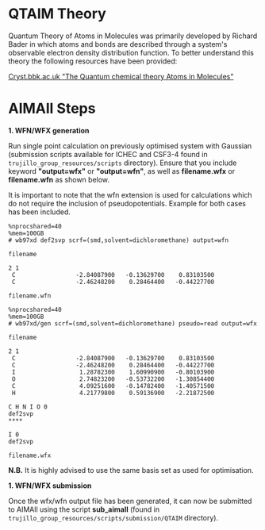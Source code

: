 # QTAIM Theory

Quantum Theory of Atoms in Molecules was primarily developed by Richard Bader in which atoms and bonds are described through a system's observable electron density distribution function. To better understand this theory the following resources have been provided:

[Cryst.bbk.ac.uk "The Quantum chemical theory Atoms in Molecules"](https://www.cryst.bbk.ac.uk/PPS2/projects/loesel/chap03c.htm)

# AIMAll Steps

**1. WFN/WFX generation**

Run single point calculation on previously optimised system with Gaussian (submission scripts available for ICHEC and CSF3-4 found in ```trujillo_group_resources/scripts``` directory). Ensure that you include keyword **"output=wfx"** or **"output=wfn"**, as well as **filename.wfx** or **filename.wfn** as shown below.

It is important to note that the wfn extension is used for calculations which do not require the inclusion of pseudopotentials. Example for both cases has been included. 

```{shell}
%nprocshared=40
%mem=100GB
# wb97xd def2svp scrf=(smd,solvent=dichloromethane) output=wfn

filename

2 1
 C                 -2.84087900   -0.13629700    0.83103500
 C                 -2.46248200    0.28464400   -0.44227700

filename.wfn

```

```{shell}
%nprocshared=40
%mem=100GB
# wb97xd/gen scrf=(smd,solvent=dichloromethane) pseudo=read output=wfx

filename

2 1
 C                 -2.84087900   -0.13629700    0.83103500
 C                 -2.46248200    0.28464400   -0.44227700
 I                  1.28782300    1.60990900   -0.80103900
 O                  2.74823200   -0.53732200   -1.30854400
 C                  4.09251600   -0.14782400   -1.40571500
 H                  4.21779800    0.59136900   -2.21872500

C H N I O 0
def2svp
****

I 0
def2svp

filename.wfx

```

**N.B.** It is highly advised to use the same basis set as used for optimisation.


**1. WFN/WFX submission**

Once the wfx/wfn output file has been generated, it can now be submitted to AIMAll using the script **sub_aimall** (found in ```trujillo_group_resources/scripts/submission/QTAIM``` directory).



